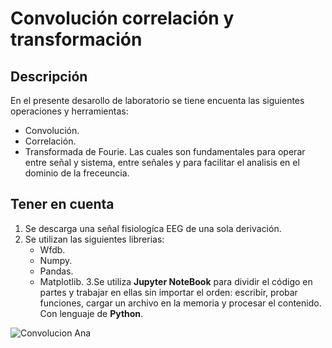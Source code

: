 # Convolución correlación y transformación
## Descripción
En el presente desarollo de laboratorio se tiene encuenta las siguientes operaciones y herramientas:
+ Convolución.
+ Correlación.
+ Transformada de Fourie.
Las cuales son fundamentales para operar entre señal y sistema, entre señales y para facilitar el analisis en el dominio de la freceuncia.
## Tener en cuenta
1. Se descarga una señal fisiologíca EEG de una sola derivación.
2. Se utilizan las siguientes librerias:
   + Wfdb.
   + Numpy.
   + Pandas.
   + Matplotlib.
3.Se utiliza **Jupyter NoteBook** para dividir el código en partes y trabajar en ellas sin importar el orden: escribir, probar funciones, cargar un archivo en la memoria y procesar el contenido. Con lenguaje de **Python**.

![Convolucion Ana ](https://github.com/user-attachments/assets/c61496ed-73e0-4d1e-b836-6da0b15439e5)
